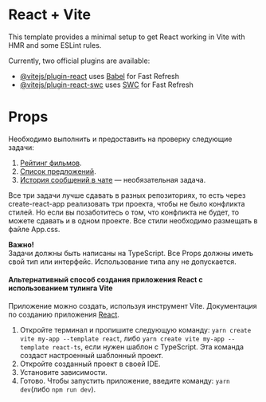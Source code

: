 # React + Vite

This template provides a minimal setup to get React working in Vite with HMR and some ESLint rules.

Currently, two official plugins are available:

- [@vitejs/plugin-react](https://github.com/vitejs/vite-plugin-react/blob/main/packages/plugin-react/README.md) uses [Babel](https://babeljs.io/) for Fast Refresh
- [@vitejs/plugin-react-swc](https://github.com/vitejs/vite-plugin-react-swc) uses [SWC](https://swc.rs/) for Fast Refresh

Props
====

Необходимо выполнить и предоставить на проверку следующие задачи:

1. [Рейтинг фильмов](films).
1. [Список предложений](listing).
1. [История сообщений в чате](chat) — необязательная задача.

Все три задачи лучше сдавать в разных репозиториях, то есть через create-react-app реализовать три проекта, чтобы не
было конфликта стилей. Но если вы позаботитесь о том, что конфликта не будет, то можете сдавать и в одном проекте.
Все стили необходимо размещать в файле App.css.

**Важно!**  
Задачи должны быть написаны на TypeScript. Все Props должны иметь свой тип или интерфейс. Использование типа any не
допускается.

#### Альтернативный способ создания приложения React с использованием тулинга Vite

Приложение можно создать, используя инструмент Vite.
Документация по созданию приложения [React](https://vitejs.dev/guide/).

1. Откройте терминал и пропишите следующую команду: `yarn create vite my-app --template react`,
   либо `yarn create vite my-app --template react-ts`, если
   нужен шаблон с TypeScript. Эта команда создаст настроенный
   шаблонный проект.
2. Откройте созданный проект в своей IDE.
3. Установите зависимости.
4. Готово. Чтобы запустить приложение, введите команду: `yarn dev`(либо `npm run dev`).
